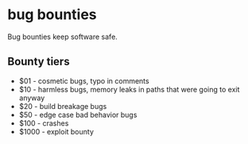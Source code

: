# bug bounties
Bug bounties keep software safe. 

## Bounty tiers
- $01 - cosmetic bugs, typo in comments
- $10 - harmless bugs, memory leaks in paths that were going to exit anyway
- $20 - build breakage bugs
- $50 - edge case bad behavior bugs
- $100 - crashes
- $1000 - exploit bounty
